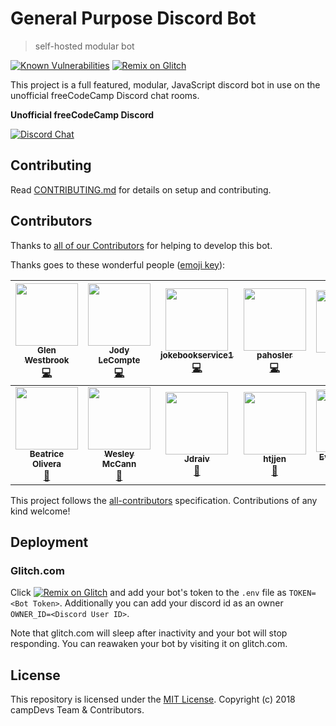 # General Purpose Discord Bot

> self-hosted modular bot

[![Known Vulnerabilities](https://snyk.io/test/github/campdevs/discordbot/badge.svg?targetFile=package.json)](https://snyk.io/test/github/campdevs/discordbot?targetFile=package.json) [![Remix on Glitch](https://cdn.glitch.com/2703baf2-b643-4da7-ab91-7ee2a2d00b5b%2Fremix-button.svg)](https://glitch.com/edit/#!/import/github/https://github.com/campDevs/DiscordBot/)

This project is a full featured, modular, JavaScript discord bot in use on the unofficial freeCodeCamp Discord chat rooms.  

**Unofficial freeCodeCamp Discord**
 
[![Discord Chat](discord.png)](https://discordapp.com/channels/286587968179929088/430712509180149780)

## Contributing

Read [CONTRIBUTING.md](CONTRIBUTING.md) for details on setup and contributing. 

## Contributors
Thanks to [all of our Contributors](https://github.com/campDevs/DiscordBot/contributors) for helping to develop this bot.

Thanks goes to these wonderful people ([emoji key](https://github.com/kentcdodds/all-contributors#emoji-key)):

<!-- ALL-CONTRIBUTORS-LIST:START - Do not remove or modify this section -->
<!-- prettier-ignore -->
| [<img src="https://avatars1.githubusercontent.com/u/1103591?v=4" width="100px;"/><br /><sub><b>Glen Westbrook</b></sub>](https://github.com/glynnw)<br />[💻](https://github.com/campDevs/DiscordBot/commits?author=glynnw "Code") | [<img src="https://avatars0.githubusercontent.com/u/38302762?v=4" width="100px;"/><br /><sub><b>Jody LeCompte</b></sub>](https://jodylecompte.com)<br />[💻](https://github.com/campDevs/DiscordBot/commits?author=jodylecompte "Code") | [<img src="https://avatars0.githubusercontent.com/u/18113170?v=4" width="100px;"/><br /><sub><b>jokebookservice1</b></sub>](https://github.com/joker314)<br />[💻](https://github.com/campDevs/DiscordBot/commits?author=joker314 "Code") | [<img src="https://avatars1.githubusercontent.com/u/11909710?v=4" width="100px;"/><br /><sub><b>pahosler</b></sub>](https://github.com/pahosler)<br />[💻](https://github.com/campDevs/DiscordBot/commits?author=pahosler "Code") | [<img src="https://avatars3.githubusercontent.com/u/12162628?v=4" width="100px;"/><br /><sub><b>Ryan</b></sub>](http://azbo400.github.io)<br />[📖](https://github.com/campDevs/DiscordBot/commits?author=Azbo400 "Documentation") | [<img src="https://avatars3.githubusercontent.com/u/5561498?v=4" width="100px;"/><br /><sub><b>Darth Skywalker</b></sub>](https://github.com/adityaparab)<br />[💻](https://github.com/campDevs/DiscordBot/commits?author=adityaparab "Code") | [<img src="https://avatars1.githubusercontent.com/u/37130288?v=4" width="100px;"/><br /><sub><b>Robert Richey</b></sub>](https://github.com/rricheydev)<br />[💻](https://github.com/campDevs/DiscordBot/commits?author=rricheydev "Code") |
| :---: | :---: | :---: | :---: | :---: | :---: | :---: |
| [<img src="https://avatars2.githubusercontent.com/u/31216493?v=4" width="100px;"/><br /><sub><b>Beatrice Olivera</b></sub>](https://github.com/beatriceo)<br />[📖](https://github.com/campDevs/DiscordBot/commits?author=beatriceo "Documentation") | [<img src="https://avatars2.githubusercontent.com/u/1158013?v=4" width="100px;"/><br /><sub><b>Wesley McCann</b></sub>](https://github.com/Septimus)<br />[📖](https://github.com/campDevs/DiscordBot/commits?author=Septimus "Documentation") | [<img src="https://avatars0.githubusercontent.com/u/17892416?v=4" width="100px;"/><br /><sub><b>Jdraiv</b></sub>](https://jdraiv.herokuapp.com/)<br />[📖](https://github.com/campDevs/DiscordBot/commits?author=jdraiv "Documentation") | [<img src="https://avatars3.githubusercontent.com/u/23342474?v=4" width="100px;"/><br /><sub><b>htjjen</b></sub>](https://github.com/htjjen)<br />[📖](https://github.com/campDevs/DiscordBot/commits?author=htjjen "Documentation") | [<img src="https://avatars3.githubusercontent.com/u/37910116?v=4" width="100px;"/><br /><sub><b>Evan Ritscher</b></sub>](https://github.com/eritscher)<br />[💻](https://github.com/campDevs/DiscordBot/commits?author=eritscher "Code") | [<img src="https://avatars0.githubusercontent.com/u/482309?v=4" width="100px;"/><br /><sub><b>Chris Tanner</b></sub>](http://itschr.is)<br />[💻](https://github.com/campDevs/DiscordBot/commits?author=kraftman "Code") |
<!-- ALL-CONTRIBUTORS-LIST:END -->

This project follows the [all-contributors](https://github.com/kentcdodds/all-contributors) specification. Contributions of any kind welcome!


## Deployment
### Glitch.com
Click [![Remix on Glitch](https://cdn.glitch.com/2703baf2-b643-4da7-ab91-7ee2a2d00b5b%2Fremix-button.svg)](https://glitch.com/edit/#!/import/github/https://github.com/campDevs/DiscordBot/) and add your bot's token to the `.env` file as `TOKEN=<Bot Token>`. Additionally you can add your discord id as an owner `OWNER_ID=<Discord User ID>`.

Note that glitch.com will sleep after inactivity and your bot will stop responding. You can reawaken your bot by visiting it on glitch.com.

## License

This repository is licensed under the [MIT License](https://github.com/campDevs/DiscordBot/blob/master/LICENSE). Copyright (c) 2018 campDevs Team & Contributors.

